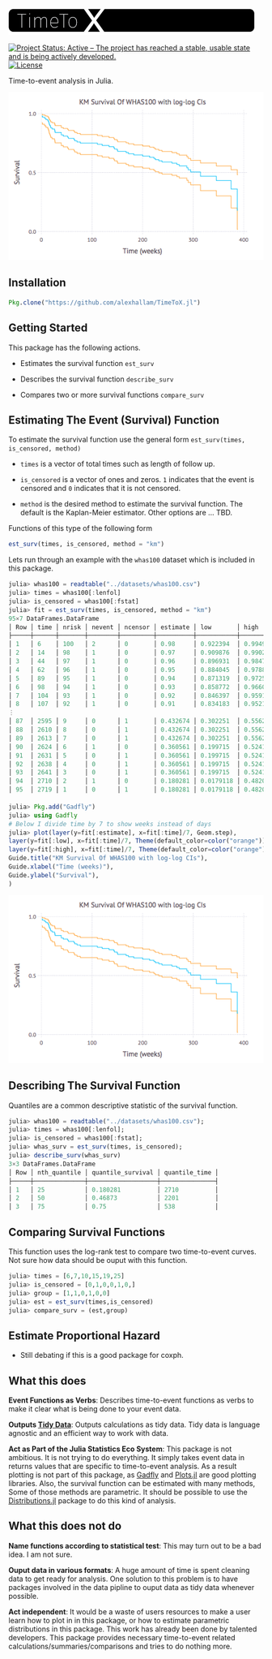 ![time to x](readme_assets/timetox.png)

[![Project Status: Active – The project has reached a stable, usable state and is being actively developed.](http://www.repostatus.org/badges/latest/concept.svg)](http://www.repostatus.org/#concept)
[![License](http://img.shields.io/badge/license-MIT-brightgreen.svg?style=flat)](LICENSE.md)

Time-to-event analysis in Julia.

![survival curve](readme_assets/km_img.png)


Installation
------------

```julia
Pkg.clone("https://github.com/alexhallam/TimeToX.jl")
```

Getting Started
----------------

This package has the following actions.

* Estimates the survival function `est_surv`

* Describes the survival function `describe_surv`

* Compares two or more survival functions `compare_surv`


Estimating The Event (Survival) Function
---

To estimate the survival function use the general form `est_surv(times, is_censored, method)`

* `times` is a vector of total times such as length of follow up.

* `is_censored` is a vector of ones and zeros. `1` indicates that the event is censored and `0` indicates that it is not censored.

* `method` is the desired method to estimate the survival function. The default is the Kaplan-Meier estimator. Other options are ... TBD.

Functions of this type of the following form

```julia
est_surv(times, is_censored, method = "km")
```

Lets run through an example with the `whas100` dataset which is included in
this package.

```julia
julia> whas100 = readtable("../datasets/whas100.csv")
julia> times = whas100[:lenfol]
julia> is_censored = whas100[:fstat]
julia> fit = est_surv(times, is_censored, method = "km")
95×7 DataFrames.DataFrame
│ Row │ time │ nrisk │ nevent │ ncensor │ estimate │ low       │ high     │
├─────┼──────┼───────┼────────┼─────────┼──────────┼───────────┼──────────┤
│ 1   │ 6    │ 100   │ 2      │ 0       │ 0.98     │ 0.922394  │ 0.99496  │
│ 2   │ 14   │ 98    │ 1      │ 0       │ 0.97     │ 0.909876  │ 0.990225 │
│ 3   │ 44   │ 97    │ 1      │ 0       │ 0.96     │ 0.896931  │ 0.984797 │
│ 4   │ 62   │ 96    │ 1      │ 0       │ 0.95     │ 0.884045  │ 0.978879 │
│ 5   │ 89   │ 95    │ 1      │ 0       │ 0.94     │ 0.871319  │ 0.972588 │
│ 6   │ 98   │ 94    │ 1      │ 0       │ 0.93     │ 0.858772  │ 0.966001 │
│ 7   │ 104  │ 93    │ 1      │ 0       │ 0.92     │ 0.846397  │ 0.959167 │
│ 8   │ 107  │ 92    │ 1      │ 0       │ 0.91     │ 0.834183  │ 0.952125 │
⋮
│ 87  │ 2595 │ 9     │ 0      │ 1       │ 0.432674 │ 0.302251  │ 0.556217 │
│ 88  │ 2610 │ 8     │ 0      │ 1       │ 0.432674 │ 0.302251  │ 0.556217 │
│ 89  │ 2613 │ 7     │ 0      │ 1       │ 0.432674 │ 0.302251  │ 0.556217 │
│ 90  │ 2624 │ 6     │ 1      │ 0       │ 0.360561 │ 0.199715  │ 0.524147 │
│ 91  │ 2631 │ 5     │ 0      │ 1       │ 0.360561 │ 0.199715  │ 0.524147 │
│ 92  │ 2638 │ 4     │ 0      │ 1       │ 0.360561 │ 0.199715  │ 0.524147 │
│ 93  │ 2641 │ 3     │ 0      │ 1       │ 0.360561 │ 0.199715  │ 0.524147 │
│ 94  │ 2710 │ 2     │ 1      │ 0       │ 0.180281 │ 0.0179118 │ 0.482039 │
│ 95  │ 2719 │ 1     │ 0      │ 1       │ 0.180281 │ 0.0179118 │ 0.482039 │

julia> Pkg.add("Gadfly")
julia> using Gadfly
# Below I divide time by 7 to show weeks instead of days
julia> plot(layer(y=fit[:estimate], x=fit[:time]/7, Geom.step),
layer(y=fit[:low], x=fit[:time]/7, Theme(default_color=color("orange")), Geom.step),
layer(y=fit[:high], x=fit[:time]/7, Theme(default_color=color("orange")), Geom.step),
Guide.title("KM Survival Of WHAS100 with log-log CIs"),
Guide.xlabel("Time (weeks)"),
Guide.ylabel("Survival"),
)
```
![survival curve](readme_assets/km_img.png)

Describing The Survival Function
----------------------------------

Quantiles are a common descriptive statistic of the survival function.

```julia
julia> whas100 = readtable("../datasets/whas100.csv");
julia> times = whas100[:lenfol];
julia> is_censored = whas100[:fstat];
julia> whas_surv = est_surv(times, is_censored);
julia> describe_surv(whas_surv)
3×3 DataFrames.DataFrame
│ Row │ nth_quantile │ quantile_survival │ quantile_time │
├─────┼──────────────┼───────────────────┼───────────────┤
│ 1   │ 25           │ 0.180281          │ 2710          │
│ 2   │ 50           │ 0.46873           │ 2201          │
│ 3   │ 75           │ 0.75              │ 538           │
```

Comparing Survival Functions
-----------------------------

This function uses the log-rank test to compare two
time-to-event curves. Not sure how data should be ouput
with this function.

```julia
julia> times = [6,7,10,15,19,25]
julia> is_censored = [0,1,0,0,1,0,]
julia> group = [1,1,0,1,0,0]
julia> est = est_surv(times,is_censored)
julia> compare_surv = (est,group)
```

Estimate Proportional Hazard
------------------------------

- Still debating if this is a good package for coxph.


What this does
--------------

**Event Functions as Verbs**: Describes time-to-event functions as verbs to make it clear what
 is being done to your event data.

**Outputs [Tidy Data](http://vita.had.co.nz/papers/tidy-data.pdf)**: Outputs calculations as tidy data.
Tidy data is language agnostic and an efficient way to work with data.

**Act as Part of the Julia Statistics Eco System**: This package is not ambitious. It is not
trying to do everything. It simply takes event data in returns values that are specific to
time-to-event analysis. As a result plotting is not part of this package, as
[Gadfly](http://gadflyjl.org/stable/) and [Plots.jl](https://github.com/JuliaPlots/Plots.jl)
are good plotting libraries. Also, the survival function can be estimated with many methods,
Some of those methods are parametric. It should be possible to use the
[Distributions.jl](https://github.com/JuliaPlots/Plots.jl) package to do this kind of analysis.


What this does not do
----------------------

**Name functions according to statistical test**: This may turn out to be a bad idea. I am not sure.

**Ouput data in various formats**: A huge amount of time is spent cleaning data to get ready
for analysis. One solution to this problem is to have packages involved in the data pipline
to ouput data as tidy data whenever possible.

**Act independent**: It would be a waste of users resources to make a user learn
how to plot in in this package, or how to estimate parametric distributions in this
package. This work has already been done by talented developers. This package
provides necessary time-to-event related calculations/summaries/comparisons
and tries to do nothing more.
